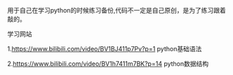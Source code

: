 用于自己在学习python的时候练习备份,代码不一定是自己原创，是为了练习跟着敲的。

学习网站

1.https://www.bilibili.com/video/BV1BJ411p7Pv?p=1    python基础语法

2.https://www.bilibili.com/video/BV1h7411m7BK?p=14   python数据结构
